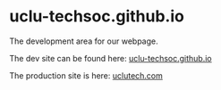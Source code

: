 uclu-techsoc.github.io
======================

The development area for our webpage.

The dev site can be found here: [uclu-techsoc.github.io](http://uclu-techsoc.github.io)

The production site is here: [uclutech.com](http://uclutech.com)
